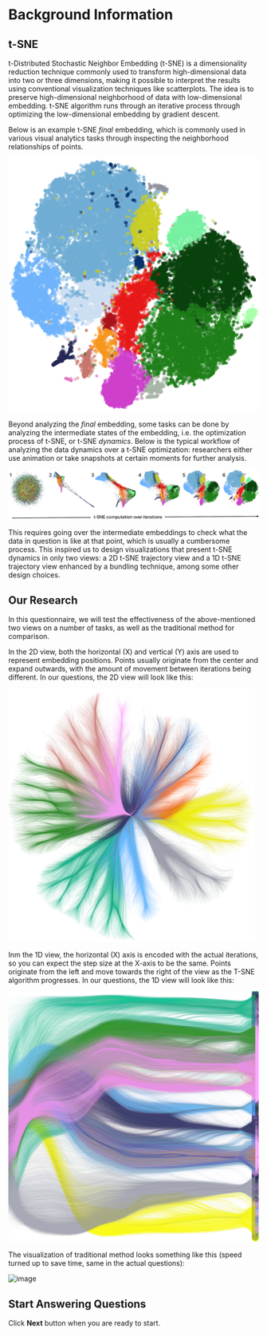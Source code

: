 # Background Information

## t-SNE
t-Distributed Stochastic Neighbor Embedding (t-SNE) is a dimensionality reduction technique
commonly used to transform high-dimensional data into two or three dimensions, making it possible to 
interpret the results using conventional visualization techniques like scatterplots. The idea is to preserve
high-dimensional neighborhood of data with low-dimensional embedding. t-SNE algorithm
runs through an iterative process through optimizing the low-dimensional embedding by gradient descent.

Below is an example t-SNE _final_ embedding, which is commonly used in various visual analytics tasks 
through inspecting the neighborhood relationships of points.

![image](t-SNE_final_embedding_example.png)

Beyond analyzing the _final_ embedding, some tasks can be done by analyzing the intermediate states of the embedding, 
i.e. the optimization process of t-SNE, or t-SNE _dynamics_. 
Below is the typical workflow of analyzing the data dynamics over a t-SNE optimization: researchers either use animation 
or take snapshots at certain moments for further analysis. 

![image](t-SNE-6stages.png)

This requires going over the intermediate embeddings to check what the data in question is like at that point, 
which is usually a cumbersome process. This inspired us to design 
visualizations that present t-SNE dynamics in only two views: a 2D t-SNE trajectory view and a 1D t-SNE trajectory view 
enhanced by a bundling technique, among some other design choices.

## Our Research
In this questionnaire, we will test the effectiveness of the above-mentioned two views on a number of tasks, 
as well as the traditional method for comparison.

In the 2D view, both the horizontal (X) and vertical (Y) axis are used 
to represent embedding positions. Points usually originate from the center and expand outwards, 
with the amount of movement between iterations being different. In our questions, the 2D view will look like this:

![image](2D-Example.png)

Inm the 1D view, the horizontal (X) axis is encoded with the actual iterations, 
so you can expect the step size at the X-axis to be the same. Points originate from the left and move towards the right 
of the view as the T-SNE algorithm progresses. In our questions, the 1D view will look like this:

![image](1D-Example.png)

The visualization of traditional method looks something like this (speed turned up to save time, same in the actual questions):

![image](Example-Animation-ezgif.com-speed.gif)

## Start Answering Questions
Click **Next** button when you are ready to start. 